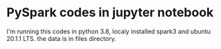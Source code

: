 # PySpark codes in jupyter notebook
I'm running this codes in python 3.8, localy installed spark3 and ubuntu 20.1.1 LTS. 
the data is in files directory.
